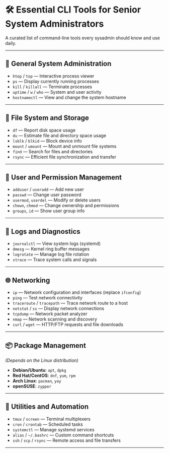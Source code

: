 # 🛠️ Essential CLI Tools for Senior System Administrators

A curated list of command-line tools every sysadmin should know and use daily.

---

## 🔧 General System Administration

- `htop` / `top` — Interactive process viewer  
- `ps` — Display currently running processes  
- `kill` / `killall` — Terminate processes  
- `uptime` / `w` / `who` — System and user activity  
- `hostnamectl` — View and change the system hostname  

---

## 📂 File System and Storage

- `df` — Report disk space usage  
- `du` — Estimate file and directory space usage  
- `lsblk` / `blkid` — Block device info  
- `mount` / `umount` — Mount and unmount file systems  
- `find` — Search for files and directories  
- `rsync` — Efficient file synchronization and transfer  

---

## 🔐 User and Permission Management

- `adduser` / `useradd` — Add new user  
- `passwd` — Change user password  
- `usermod`, `userdel` — Modify or delete users  
- `chown`, `chmod` — Change ownership and permissions  
- `groups`, `id` — Show user group info  

---

## 🧪 Logs and Diagnostics

- `journalctl` — View system logs (systemd)  
- `dmesg` — Kernel ring buffer messages  
- `logrotate` — Manage log file rotation  
- `strace` — Trace system calls and signals  

---

## 🌐 Networking

- `ip` — Network configuration and interfaces (replace `ifconfig`)  
- `ping` — Test network connectivity  
- `traceroute` / `tracepath` — Trace network route to a host  
- `netstat` / `ss` — Display network connections  
- `tcpdump` — Network packet analyzer  
- `nmap` — Network scanning and discovery  
- `curl` / `wget` — HTTP/FTP requests and file downloads  

---

## 📦 Package Management

*(Depends on the Linux distribution)*

- **Debian/Ubuntu**: `apt`, `dpkg`  
- **Red Hat/CentOS**: `dnf`, `yum`, `rpm`  
- **Arch Linux**: `pacman`, `yay`  
- **openSUSE**: `zypper`  

---

## 🧰 Utilities and Automation

- `tmux` / `screen` — Terminal multiplexers  
- `cron` / `crontab` — Scheduled tasks  
- `systemctl` — Manage systemd services  
- `alias` / `~/.bashrc` — Custom command shortcuts  
- `ssh` / `scp` / `rsync` — Remote access and file transfers  

---

